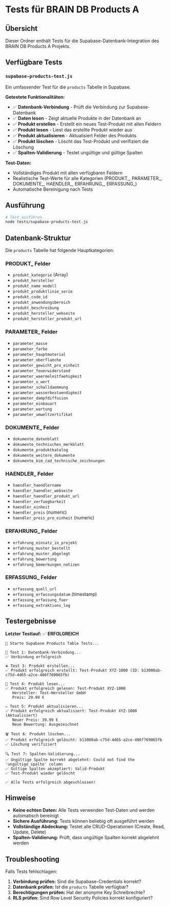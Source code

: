 # Tests für BRAIN DB Products A

## Übersicht

Dieser Ordner enthält Tests für die Supabase-Datenbank-Integration des BRAIN DB Products A Projekts.

## Verfügbare Tests

### `supabase-products-test.js`

Ein umfassender Test für die `products` Tabelle in Supabase.

**Getestete Funktionalitäten:**
- ✅ **Datenbank-Verbindung** - Prüft die Verbindung zur Supabase-Datenbank
- ✅ **Daten lesen** - Zeigt aktuelle Produkte in der Datenbank an
- ✅ **Produkt erstellen** - Erstellt ein neues Test-Produkt mit allen Feldern
- ✅ **Produkt lesen** - Liest das erstellte Produkt wieder aus
- ✅ **Produkt aktualisieren** - Aktualisiert Felder des Produkts
- ✅ **Produkt löschen** - Löscht das Test-Produkt und verifiziert die Löschung
- ✅ **Spalten-Validierung** - Testet ungültige und gültige Spalten

**Test-Daten:**
- Vollständiges Produkt mit allen verfügbaren Feldern
- Realistische Test-Werte für alle Kategorien (PRODUKT_, PARAMETER_, DOKUMENTE_, HAENDLER_, ERFAHRUNG_, ERFASSUNG_)
- Automatische Bereinigung nach Tests

## Ausführung

```bash
# Test ausführen
node tests/supabase-products-test.js
```

## Datenbank-Struktur

Die `products` Tabelle hat folgende Hauptkategorien:

### PRODUKT_ Felder
- `produkt_kategorie` (Array)
- `produkt_hersteller`
- `produkt_name_modell`
- `produkt_produktlinie_serie`
- `produkt_code_id`
- `produkt_anwendungsbereich`
- `produkt_beschreibung`
- `produkt_hersteller_webseite`
- `produkt_hersteller_produkt_url`

### PARAMETER_ Felder
- `parameter_masse`
- `parameter_farbe`
- `parameter_hauptmaterial`
- `parameter_oberflaeche`
- `parameter_gewicht_pro_einheit`
- `parameter_feuerwiderstand`
- `parameter_waermeleitfaehigkeit`
- `parameter_u_wert`
- `parameter_schalldaemmung`
- `parameter_wasserbestaendigkeit`
- `parameter_dampfdiffusion`
- `parameter_einbauart`
- `parameter_wartung`
- `parameter_umweltzertifikat`

### DOKUMENTE_ Felder
- `dokumente_datenblatt`
- `dokumente_technisches_merkblatt`
- `dokumente_produktkatalog`
- `dokumente_weitere_dokumente`
- `dokumente_bim_cad_technische_zeichnungen`

### HAENDLER_ Felder
- `haendler_haendlername`
- `haendler_haendler_webseite`
- `haendler_haendler_produkt_url`
- `haendler_verfuegbarkeit`
- `haendler_einheit`
- `haendler_preis` (numeric)
- `haendler_preis_pro_einheit` (numeric)

### ERFAHRUNG_ Felder
- `erfahrung_einsatz_in_projekt`
- `erfahrung_muster_bestellt`
- `erfahrung_muster_abgelegt`
- `erfahrung_bewertung`
- `erfahrung_bemerkungen_notizen`

### ERFASSUNG_ Felder
- `erfassung_quell_url`
- `erfassung_erfassungsdatum` (timestamp)
- `erfassung_erfassung_fuer`
- `erfassung_extraktions_log`

## Testergebnisse

**Letzter Testlauf:** ✅ **ERFOLGREICH**

```
🧪 Starte Supabase Products Table Tests...

🔧 Test 1: Datenbank-Verbindung...
✅ Verbindung erfolgreich

➕ Test 3: Produkt erstellen...
✅ Produkt erfolgreich erstellt: Test-Produkt XYZ-1000 (ID: b13000ab-c75d-4d65-a2ce-406f769065fb)

📖 Test 4: Produkt lesen...
✅ Produkt erfolgreich gelesen: Test-Produkt XYZ-1000
   Hersteller: Test-Hersteller GmbH
   Preis: 29.99 €

✏️ Test 5: Produkt aktualisieren...
✅ Produkt erfolgreich aktualisiert: Test-Produkt XYZ-1000 (Aktualisiert)
   Neuer Preis: 39.99 €
   Neue Bewertung: Ausgezeichnet

🗑️ Test 6: Produkt löschen...
✅ Produkt erfolgreich gelöscht: b13000ab-c75d-4d65-a2ce-406f769065fb
✅ Löschung verifiziert

🔍 Test 7: Spalten-Validierung...
✅ Ungültige Spalte korrekt abgelehnt: Could not find the 'ungültige_spalte' column
✅ Gültige Spalten akzeptiert: Valid-Produkt
✅ Test-Produkt wieder gelöscht

✅ Alle Tests erfolgreich abgeschlossen!
```

## Hinweise

- **Keine echten Daten:** Alle Tests verwenden Test-Daten und werden automatisch bereinigt
- **Sichere Ausführung:** Tests können beliebig oft ausgeführt werden
- **Vollständige Abdeckung:** Testet alle CRUD-Operationen (Create, Read, Update, Delete)
- **Spalten-Validierung:** Prüft, dass ungültige Spalten korrekt abgelehnt werden

## Troubleshooting

Falls Tests fehlschlagen:

1. **Verbindung prüfen:** Sind die Supabase-Credentials korrekt?
2. **Datenbank prüfen:** Ist die `products` Tabelle verfügbar?
3. **Berechtigungen prüfen:** Hat der anonyme Key Schreibrechte?
4. **RLS prüfen:** Sind Row Level Security Policies korrekt konfiguriert? 